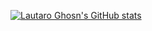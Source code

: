 [![Lautaro Ghosn's GitHub stats](https://github-readme-stats.vercel.app/api?username=anuraghazra)](https://github.com/anuraghazra/github-readme-stats)
